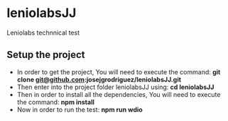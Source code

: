 
# leniolabsJJ

Leniolabs technnical test


## Setup the project

- In order to get the project, You will need to execute the command:  **git clone git@github.com:josejgrodriguez/leniolabsJJ.git**
- Then enter into the project folder leniolabsJJ using: **cd leniolabsJJ**
- Then in order to install all the dependencies, You will need to execute the command: **npm install**
- Now in order to run the test: **npm run wdio**